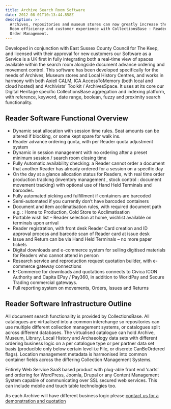 ```yaml
---
title: Archive Search Room Software
date: 2012-08-01T10:13:44.858Z
description: >-
  Archives, repositories and museum stores can now greatly increase their Search
  Room efficiency and customer experience with CollectionsBase : Reader and
  Order Management.
---
```

Developed in conjunction with East Sussex County Council for The Keep, and licensed with their approval for new customers our Software as a Service is a UK first in fully integrating both a real-time view of spaces available within the search room alongside document advance ordering and movement control.  This software has been developed specifically for the needs of Archives, Museum stores and Local History Centres, and works in harmony with both Axiell CALM, ICA AccessToMemory (both local and cloud hosted) and Archivists’ Toolkit / ArchivesSpace.  It uses at its core our Digital Heritage specific CollectionsBase aggregation and indexing platform, with reference, keyword, date range, boolean, fuzzy and proximity search functionality.

## Reader Software Functional Overview

* Dynamic seat allocation with session time rules.  Seat amounts can be altered if blocking, or some kept spare for walk ins.
* Reader advance ordering quota, with per Reader quota adjustment system
* Dynamic in session management with no ordering after a preset minimum session / search room closing time
* Fully Automatic availability checking: a Reader cannot order a document that another Reader has already ordered for a session on a specific day
* On the day at a glance allocation status for Readers, with real time order production tracking (inventory management , stock control : document movement tracking) with optional use of Hand Held Terminals and barcodes.
* Fully automated picking and fulfillment if containers are barcoded
* Semi-automated if you currently don’t have barcoded containers
* Document and item acclimatisation rules, with required document path e.g. : Home to Production, Cold Store to Acclimatisation
* Portable wish list – Reader selection at home, wishlist available on terminals upon arrival
* Reader registration, with front desk Reader Card creation and ID approval process and barcode scan of Reader card at issue desk
* Issue and Return can be via Hand Held Terminals – no more paper tickets
* Digital downloads and e-commerce system for selling digitised materials for Readers who cannot attend in person
* Research service and reproduction request quotation builder, with e-commerce gateway connections
* E-Commerce for downloads and quotations connects to Civica ICON Authority and Capita EPay / Pay360, in addition to WorldPay and Secure Trading commercial gateways.
* Full reporting system on movements, Orders, Issues and Returns

## Reader Software Infrastructure Outline

All document search functionality is provided by CollectionsBase.  All catalogues are virtualised into a common interchange so repositories can use multiple different collection management systems, or catalogues split across different databases.  The virtualised catalogue can hold Archive, Museum, Library, Local History and Archaeology data sets with different ordering business logic on a per catalogue type or per partner data set basis (producible only below certain level i.e File, or discrete CanBeOrdered flags). Location management metadata is harmonised into common container fields across the differing Collection Management Systems.

Entirely Web Service SaaS based product with plug-able front end ‘carts’ and ordering for WordPress, Joomla, Drupal or any Content Management System capable of communicating over SSL secured web services.  This can include mobile and touch table technologies too.

As each Archive will have different business logic please [contact us for a demonstration and quotation](/contact)
